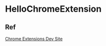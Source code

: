 # HelloChromeExtension

## Ref
[Chrome Extensions Dev Site](https://developer.chrome.com/extensions)
